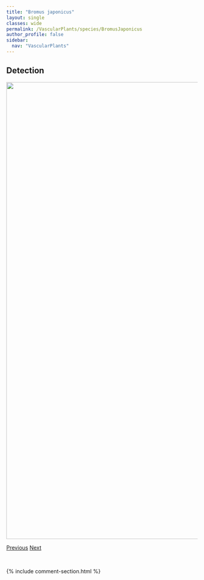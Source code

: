 ```yaml
---
title: "Bromus japonicus"
layout: single
classes: wide
permalink: /VascularPlants/species/BromusJaponicus
author_profile: false
sidebar:
  nav: "VascularPlants"
---
```


<h2>Detection</h2>

<a href="https://drive.google.com/uc?export=view&id=1YxP47PPiTmLQHZ-QtaPz4se1F7HcfSf4">
<img src="https://drive.google.com/uc?export=view&id=1YxP47PPiTmLQHZ-QtaPz4se1F7HcfSf4" height = "1200" width = "800">
</a>


<a href="/DevelopmentWebsite/VascularPlants/species/BromusInermis" class="pagination--pager" title="Bromus inermis">Previous</a> <a href="/DevelopmentWebsite/VascularPlants/species/BromusLatiglumis" class="pagination--pager" title="Bromus latiglumis">Next</a>

<p>&nbsp;</p>

{% include comment-section.html %}
